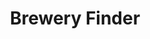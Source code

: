 ---
title: "Brewery Finder"
slug: "project-2"
codeLink: "https://github.com/PatKeenan/BeerFinder"
website: "https://beerfinder-1d4ce.web.app/home"
description: "Built with Angular and launched on Firebase"
projectImage: "../BeerFinder.png"
imageAlt: "Patrick Keenan Beer Finder Website"
---